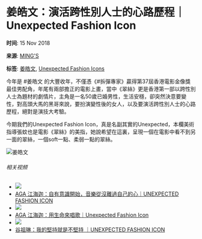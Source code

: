 # 姜皓文：演活跨性別人士的心路歷程｜Unexpected Fashion Icon

**时间**: 15 Nov 2018

**来源**: [MING'S](https://www.mings.hk/)

**标签**: [姜皓文](https://www.mings.hk/tag/%e5%a7%9c%e7%9a%93%e6%96%87/), [Unexpected Fashion Icons](https://www.mings.hk/tag/unexpected-fashion-icons/)

今年是 #姜皓文 的大豐收年，不僅憑《#拆彈專家》贏得第37屆香港電影金像獎最佳男配角，年尾有兩部擔正的電影上畫，當中《翠絲》更是香港第一部以跨性別人士為題材的劇情片，主角是一名50歲已婚男性，生活安穩，卻突然決意要變性，對高頭大馬的黑哥來說，要扮演變性後的女人，以及要演活跨性別人士的心路歷程，絕對是演技大考驗。

今期我們的Unexpected Fashion Icon，真是名副其實的Unexpected，本欄美術指導張蚊也是電影《翠絲》的美指，她說希望在這裏，呈現一個在電影中看不到另一面的翠絲，一個soft一點、柔弱一點的翠絲。

![姜皓文](https://www.facebook.com/mpw.mings/)

###### 相关视频
- ![](https://www.mings.hk/wp-content/uploads/2019/02/AKA_Video_Thumbnails-28.jpg)
- [AGA 江海迦：自有意識開始，音樂從沒離過自己的心｜UNEXPECTED FASHION ICON](https://www.mings.hk/unexpected-fashion-icons-aga-240841/)
- ![](https://www.mings.hk/wp-content/uploads/2019/01/aga3.jpg)
- [AGA 江海迦：用生命來唱歌｜Unexpected Fashion Icon](https://www.mings.hk/unexpected-fashion-icons-%e9%9f%b3%e6%a8%82-aga-237631/)
- ![](https://www.mings.hk/wp-content/uploads/2019/01/MINGS_Video_Thumbnails-28-2.jpg)
- [谷祖琳：我的堅持就是不堅持 ｜UNEXPECTED FASHION ICON](https://www.mings.hk/%e8%b0%b7%e7%a5%96%e7%90%b3-unexpected-fashion-icons-235288/)
<!-- tcd_original_link https://www.mings.hk/%E5%A7%9C%E7%9A%93%E6%96%87-unexpected-fashion-icons-224058/ -->
